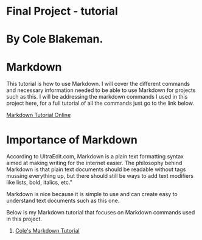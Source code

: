 
# Final Project - tutorial

# By Cole Blakeman.

# Markdown 

This tutorial is how to use Markdown. I will cover the different commands and necessary information needed to be able to use Markdown for projects such as this. I will be addressing the markdown commands I used in this project here, for a full tutorial of all the commands just go to the link below.

[Markdown Tutorial Online](https://www.markdownguide.org/getting-started)

# Importance of Markdown

According to UltraEdit.com, Markdown is a plain text formatting syntax aimed at making writing for the internet easier. The philosophy behind Markdown is that plain text documents should be readable without tags mussing everything up, but there should still be ways to add text modifiers like lists, bold, italics, etc."

Markdown is nice because it is simple to use and can create easy to understand text documents such as this one.

Below is my Markdown tutorial that focuses on Markdown commands used in this project.


1. [Cole's Markdown Tutorial](https://github.com/coleblakeman01/README.MD/blob/main/Tutorial.md)


